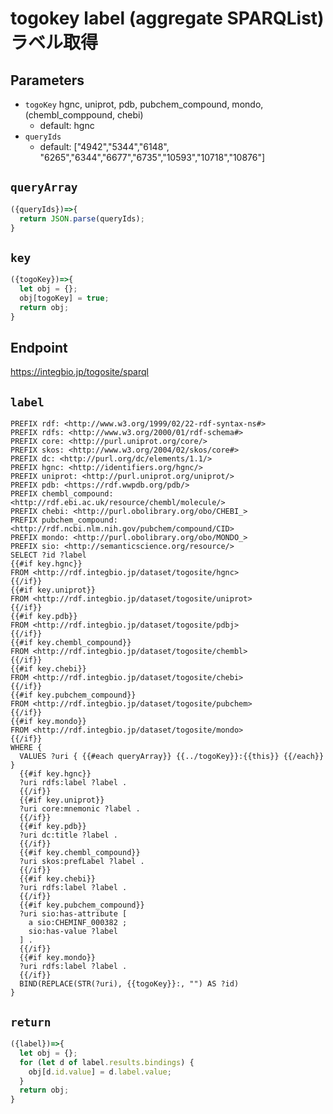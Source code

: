 # togokey label (aggregate SPARQList) ラベル取得

## Parameters

* `togoKey` hgnc, uniprot, pdb, pubchem_compound, mondo, (chembl_comppound, chebi)
  * default: hgnc
* `queryIds`
  * default: ["4942","5344","6148", "6265","6344","6677","6735","10593","10718","10876"]

## `queryArray`
```javascript
({queryIds})=>{
  return JSON.parse(queryIds);
}
```

## `key`
```javascript
({togoKey})=>{
  let obj = {};
  obj[togoKey] = true;
  return obj;
}
```

## Endpoint
https://integbio.jp/togosite/sparql

## `label`
```sparql
PREFIX rdf: <http://www.w3.org/1999/02/22-rdf-syntax-ns#>
PREFIX rdfs: <http://www.w3.org/2000/01/rdf-schema#>
PREFIX core: <http://purl.uniprot.org/core/>
PREFIX skos: <http://www.w3.org/2004/02/skos/core#>
PREFIX dc: <http://purl.org/dc/elements/1.1/>
PREFIX hgnc: <http://identifiers.org/hgnc/>
PREFIX uniprot: <http://purl.uniprot.org/uniprot/>
PREFIX pdb: <https://rdf.wwpdb.org/pdb/>
PREFIX chembl_compound: <http://rdf.ebi.ac.uk/resource/chembl/molecule/>
PREFIX chebi: <http://purl.obolibrary.org/obo/CHEBI_>
PREFIX pubchem_compound: <http://rdf.ncbi.nlm.nih.gov/pubchem/compound/CID>
PREFIX mondo: <http://purl.obolibrary.org/obo/MONDO_>
PREFIX sio: <http://semanticscience.org/resource/>
SELECT ?id ?label
{{#if key.hgnc}}
FROM <http://rdf.integbio.jp/dataset/togosite/hgnc>
{{/if}}
{{#if key.uniprot}}
FROM <http://rdf.integbio.jp/dataset/togosite/uniprot>
{{/if}}
{{#if key.pdb}}
FROM <http://rdf.integbio.jp/dataset/togosite/pdbj>
{{/if}}
{{#if key.chembl_compound}}
FROM <http://rdf.integbio.jp/dataset/togosite/chembl>
{{/if}}
{{#if key.chebi}}
FROM <http://rdf.integbio.jp/dataset/togosite/chebi>
{{/if}}
{{#if key.pubchem_compound}}
FROM <http://rdf.integbio.jp/dataset/togosite/pubchem>
{{/if}}
{{#if key.mondo}}
FROM <http://rdf.integbio.jp/dataset/togosite/mondo>
{{/if}}
WHERE {
  VALUES ?uri { {{#each queryArray}} {{../togoKey}}:{{this}} {{/each}} }
  {{#if key.hgnc}}
  ?uri rdfs:label ?label .
  {{/if}}
  {{#if key.uniprot}}
  ?uri core:mnemonic ?label .
  {{/if}}
  {{#if key.pdb}}
  ?uri dc:title ?label .
  {{/if}}
  {{#if key.chembl_compound}}
  ?uri skos:prefLabel ?label .
  {{/if}}
  {{#if key.chebi}}
  ?uri rdfs:label ?label .
  {{/if}}
  {{#if key.pubchem_compound}}
  ?uri sio:has-attribute [
    a sio:CHEMINF_000382 ;
    sio:has-value ?label
  ] .
  {{/if}}
  {{#if key.mondo}}
  ?uri rdfs:label ?label .
  {{/if}}
  BIND(REPLACE(STR(?uri), {{togoKey}}:, "") AS ?id)
}
```

## `return`
```javascript
({label})=>{
  let obj = {};
  for (let d of label.results.bindings) {
    obj[d.id.value] = d.label.value;
  }
  return obj;
}
```
